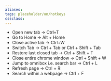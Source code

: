 ```yaml
---
aliases:
tags: placeholder/on/hotkeys
cssclass:
---
```


- Open new tab → Ctrl+T
- Go to Home → Alt + Home
- Close active tab → Ctrl+W
- Switch Tab → Ctrl + Tab or Ctrl + Shift + Tab
- Restore last closed tab → Ctrl + Shift + T
- Close entire chrome window → Ctrl + Shift + W
- Jump to omnibox i.e. search bar → Ctrl + L
- Refresh page → Ctrl + R
- Search within a webpage → Ctrl + F

